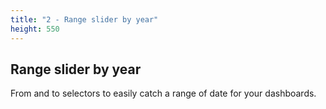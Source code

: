 ```yaml
---
title: "2 - Range slider by year"
height: 550
---
```


## Range slider by year

From and to selectors to easily catch a range of date for your dashboards. 
